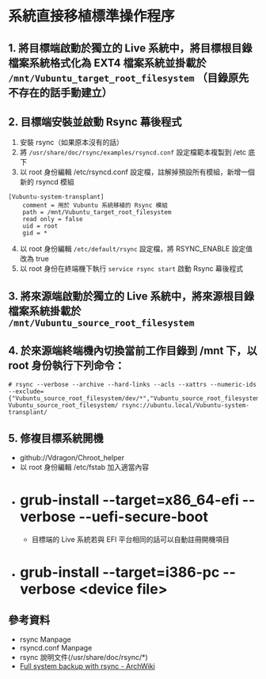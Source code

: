 # 系統直接移植標準操作程序
## 1. 將目標端啟動於獨立的 Live 系統中，將目標根目錄檔案系統格式化為 EXT4 檔案系統並掛載於  `/mnt/Vubuntu_target_root_filesystem` （目錄原先不存在的話手動建立）  
## 2. 目標端安裝並啟動 Rsync 幕後程式
1. 安裝 rsync（如果原本沒有的話）
2. 將 `/usr/share/doc/rsync/examples/rsyncd.conf` 設定檔範本複製到 /etc 底下
3. 以 root 身份編輯 /etc/rsyncd.conf 設定檔，註解掉預設所有模組，新增一個新的 rsyncd 模組
```
[Vubuntu-system-transplant]
	comment = 用於 Vubuntu 系統移植的 Rsync 模組
	path = /mnt/Vubuntu_target_root_filesystem
	read only = false
	uid = root
	gid = *
```

4. 以 root 身份編輯 `/etc/default/rsync` 設定檔，將 RSYNC_ENABLE 設定值改為 true
5. 以 root 身份在終端機下執行 `service rsync start` 啟動 Rsync 幕後程式

## 3. 將來源端啟動於獨立的 Live 系統中，將來源根目錄檔案系統掛載於 `/mnt/Vubuntu_source_root_filesystem`

## 4. 於來源端終端機內切換當前工作目錄到 /mnt 下，以 root 身份執行下列命令：
```
# rsync --verbose --archive --hard-links --acls --xattrs --numeric-ids --exclude={"Vubuntu_source_root_filesystem/dev/*","Vubuntu_source_root_filesystem/proc/*","Vubuntu_source_root_filesystem/sys/*","Vubuntu_source_root_filesystem/tmp/*","Vubuntu_source_root_filesystem/run/*","Vubuntu_source_root_filesystem/mnt/*","Vubuntu_source_root_filesystem/media/*","Vubuntu_source_root_filesystem/lost+found/*","Vubuntu_source_root_filesystem/home/system_admin/.cache/*","Vubuntu_source_root_filesystem/var/tmp/*"} Vubuntu_source_root_filesystem/ rsync://ubuntu.local/Vubuntu-system-transplant/
```

## 5. 修複目標系統開機
* github://Vdragon/Chroot_helper
* 以 root 身份編輯 /etc/fstab 加入適當內容
* # grub-install --target=x86_64-efi --verbose --uefi-secure-boot
	* 目標端的 Live 系統若與 EFI 平台相同的話可以自動註冊開機項目
* # grub-install --target=i386-pc --verbose &lt;device file&gt;

## 參考資料
* rsync Manpage
* rsyncd.conf Manpage
* rsync 說明文件(/usr/share/doc/rsync/*)
* [Full system backup with rsync - ArchWiki](https://wiki.archlinux.org/index.php/full_system_backup_with_rsync)